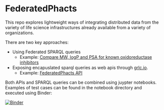 # FederatedPhacts

This repo explores lightweight ways of integrating distributed data from the variety of life science infrastructures already available from a variety of organizations. 

There are two key approaches:
* Using Federated SPARQL queries
   * Example: [Compare MW, logP and PSA for known oxidoreductase inhibitors](https://github.com/openphacts/FederatedPhacts/issues/3)
* Exposing encapuslated sparql queries as web apis through [grlc.io](http://grlc.io). 
   * Example: [FederatedPhacts API](http://grlc.io/api/openphacts/FederatedPhacts/)

Both APIs and SPARQL queries can be combined using juypter notebooks. Examples of test cases can be found in the notebook directory and executed using Binder:

[![Binder](https://mybinder.org/badge_logo.svg)](https://mybinder.org/v2/gh/openphacts/FederatedPhacts/master?filepath=notebooks)

